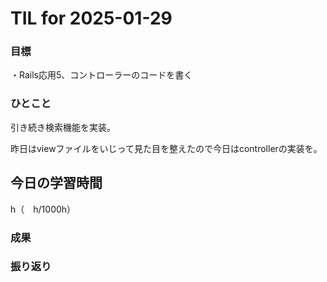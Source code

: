 # TIL for 2025-01-29

### 目標

・Rails応用5、コントローラーのコードを書く

### ひとこと

引き続き検索機能を実装。

昨日はviewファイルをいじって見た目を整えたので今日はcontrollerの実装を。


## 今日の学習時間

h（　h/1000h）


### 成果



### 振り返り

